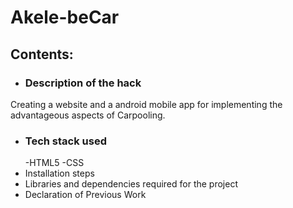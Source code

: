 # Akele-beCar

## Contents:

* ### Description of the hack

Creating a website and a android mobile app for implementing the advantageous aspects of Carpooling. 

* ### Tech stack used
  -HTML5
  -CSS
* Installation steps
* Libraries and dependencies required for the project
* Declaration of Previous Work
